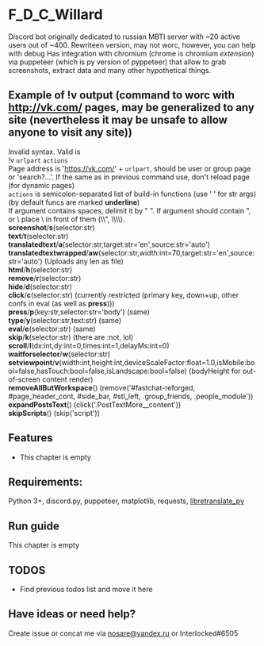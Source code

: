 # F_D_C_Willard

Discord bot originally dedicated to russian MBTI server with ~20 active users out of ~400. Rewriteen version, may not worc, however, you can help with debug
Has integration with chromium (chrome is chromium *extension*) via puppeteer (which is py version of pyppeteer) that allow to grab screenshots, extract data and many other hypothetical things.

## Example of !v output (command to worc with http://vk.com/ pages, may be generalized to any site (nevertheless it may be unsafe to allow anyone to visit any site))

Invalid syntax. Valid is\
!v `urlpart` `actions`\
Page address is 'https://vk.com/' + `urlpart`, should be user or group page or 'search?...'. If the same as in previous command use, don't reload page (for dynamic pages)\
`actions` is semicolon-separated list of build-in functions (use ' ' for str args) (by default funcs are marked __underline__)\
If argument contains spaces, delimit it by " ". If argument should contain ", or \\ place \\ in front of them (\\\\", \\\\\\\\).\
**screenshot**/**s**(selector:str)\
**text**/**t**(selector:str)\
**translatedtext**/**a**(selector:str,target:str='en',source:str='auto')\
**translatedtextwrapped**/**aw**(selector:str,width:int=70,target:str='en',source:str='auto') (Uploads any len as file)\
**html**/**h**(selector:str)\
**remove**/**r**(selector:str)\
**hide**/**d**(selector:str)\
**click**/**c**(selector:str) (currently restricted (primary key, down+up, other confs in eval (as well as **press**)))\
**press**/**p**(key:str,selector:str='body') (same)\
**type**/**y**(selector:str,text:str) (same)\
**eval**/**e**(selector:str) (same)\
**skip**/**k**(selector:str) (there are :not, lol)\
**scroll**/**l**(dx:int,dy:int=0,times:int=1,delayMs:int=0)\
**waitforselector**/**w**(selector:str)\
**setviewpoint**/**v**(width:int,height:int,deviceScaleFactor:float=1.0,isMobile:bool=false,hasTouch:bool=false,isLandscape:bool=false) (bodyHeight for out-of-screen content render)\
__removeAllButWorkspace__() (remove('#fastchat-reforged, #page_header_cont, #side_bar, #stl_left, .group_friends, .people_module'))\
__expandPostsText__() (click('.PostTextMore__content'))\
__skipScripts__() (skip('script'))


## Features
- This chapter is empty

## Requirements:
Python 3+, discord.py, puppeteer, matplotlib, requests, [libretranslate_py](https://github.com/IEEERemainder/libretranslate_py)

## Run guide
This chapter is empty

## TODOS
- Find previous todos list and move it here

## Have ideas or need help? 
Create issue or concat me via nosare@yandex.ru or Interlocked#6505
